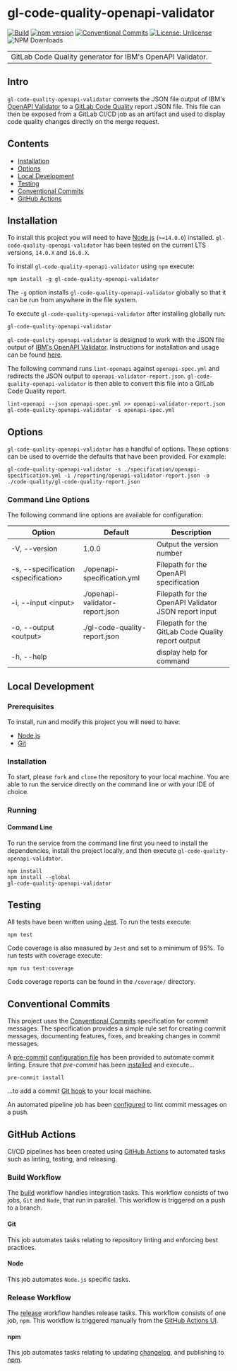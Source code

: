 # gl-code-quality-openapi-validator

[![Build](https://github.com/J-R-Oliver/gl-code-quality-openapi-validator/actions/workflows/build.yml/badge.svg)](https://github.com/J-R-Oliver/gl-code-quality-openapi-validator/actions/workflows/build.yml)
[![npm version](https://badge.fury.io/js/gl-code-quality-openapi-validator.svg)](https://badge.fury.io/js/gl-code-quality-openapi-validator)
[![Conventional Commits](https://img.shields.io/badge/Conventional%20Commits-1.0.0-%23FE5196?logo=conventionalcommits&logoColor=white)](https://conventionalcommits.org)
[![License: Unlicense](https://img.shields.io/badge/license-Unlicense-blue.svg)](http://unlicense.org/)
![NPM Downloads](https://img.shields.io/npm/dw/gl-code-quality-openapi-validator)


<table>
<tr>
<td>
GitLab Code Quality generator for IBM's OpenAPI Validator.
</td>
</tr>
</table>

## Intro

`gl-code-quality-openapi-validator` converts the JSON file output of
IBM's [OpenAPI Validator](https://github.com/IBM/openapi-validator)
to a [GitLab Code Quality](https://docs.gitlab.com/ee/user/project/merge_requests/code_quality.html) report JSON file.
This file can then be exposed from a GitLab CI/CD job as an artifact and used to display code quality changes directly
on the merge request.

## Contents

- [Installation](#installation)
- [Options](#options)
- [Local Development](#local-development)
- [Testing](#testing)
- [Conventional Commits](#conventional-commits)
- [GitHub Actions](#github-actions)

## Installation

To install this project you will need to have [Node.js](https://nodejs.org/en/) (`>=14.0.0`)
installed. `gl-code-quality-openapi-validator` has been tested on the current LTS versions, `14.0.X` and `16.0.X`.

To install `gl-code-quality-openapi-validator` using `npm` execute:

```shell
npm install -g gl-code-quality-openapi-validator
```

The `-g` option installs `gl-code-quality-openapi-validator` globally so that it can be run from anywhere in the file
system.

To execute `gl-code-quality-openapi-validator` after installing globally run:

```shell
gl-code-quality-openapi-validator
```

`gl-code-quality-openapi-validator` is designed to work
with the JSON file output of [IBM's OpenAPI Validator](https://github.com/IBM/openapi-validator). Instructions for
installation and usage can be found [here](https://github.com/IBM/openapi-validator#installation).

The following command runs `lint-openapi` against `openapi-spec.yml` and redirects the JSON output to
`openapi-validator-report.json`. `gl-code-quality-openapi-validator` is then able to convert this file into a GitLab
Code Quality report.

```shell
lint-openapi --json openapi-spec.yml >> openapi-validator-report.json
gl-code-quality-openapi-validator -s openapi-spec.yml 
```

## Options

`gl-code-quality-openapi-validator` has a handful of options. These options can be used to override the defaults that
have been provided. For example:

```shell
gl-code-quality-openapi-validator -s ./specification/openapi-specification.yml -i /reporting/openapi-validator-report.json -o ./code-quality/gl-code-quality-report.json
```

### Command Line Options

The following command line options are available for configuration:

| Option                               | Default                         | Description                                          |
|--------------------------------------|---------------------------------|------------------------------------------------------|
| -V, --version                        | 1.0.0                           | Output the version number                            |
| -s, --specification \<specification> | ./openapi-specification.yml     | Filepath for the OpenAPI specification               |
| -i, --input \<input>                 | ./openapi-validator-report.json | Filepath for the OpenAPI Validator JSON report input |
| -o, --output \<output>               | ./gl-code-quality-report.json   | Filepath for the GitLab Code Quality report output   |
| -h, --help                           |                                 | display help for command                             |

## Local Development

### Prerequisites

To install, run and modify this project you will need to have:

- [Node.js](https://nodejs.org/en/)
- [Git](https://git-scm.com)

### Installation

To start, please `fork` and `clone` the repository to your local machine. You are able to run the service directly on
the command line or with your IDE of choice.

### Running

#### Command Line

To run the service from the command line first you need to install the dependencies, install the project locally, and
then execute `gl-code-quality-openapi-validator`.

```shell
npm install
npm install --global
gl-code-quality-openapi-validator
```

## Testing

All tests have been written using [Jest](https://jestjs.io). To run the tests execute:

```shell
npm test
```

Code coverage is also measured by `Jest` and set to a minimum of 95%. To run tests with coverage execute:

```shell
npm run test:coverage
```

Code coverage reports can be found in the `/coverage/` directory.

## Conventional Commits

This project uses the [Conventional Commits](https://www.conventionalcommits.org/en/v1.0.0/) specification for commit
messages. The specification provides a simple rule set for creating commit messages, documenting features, fixes, and
breaking changes in commit messages.

A [pre-commit](https://pre-commit.com) [configuration file](.pre-commit-config.yaml) has been provided to automate
commit linting. Ensure that *pre-commit* has been [installed](https://www.conventionalcommits.org/en/v1.0.0/) and
execute...

```shell
pre-commit install
````

...to add a commit [Git hook](https://git-scm.com/book/en/v2/Customizing-Git-Git-Hooks) to your local machine.

An automated pipeline job has been [configured](.github/workflows/build.yml) to lint commit messages on a push.

## GitHub Actions

CI/CD pipelines has been created using [GitHub Actions](https://github.com/features/actions) to automated tasks such as
linting, testing, and releasing.

### Build Workflow

The [build](./.github/workflows/build.yml) workflow handles integration tasks. This workflow consists of two jobs, `Git`
and `Node`, that run in parallel. This workflow is triggered on a push to a branch.

#### Git

This job automates tasks relating to repository linting and enforcing best practices.

#### Node

This job automates `Node.js` specific tasks.

### Release Workflow

The [release](./.github/workflows/release.yml) workflow handles release tasks. This workflow consists of one job, `npm`.
This workflow is triggered manually from
the [GitHub Actions UI](https://github.com/J-R-Oliver/gl-code-quality-openapi-validator/actions).

#### npm

This job automates tasks relating to updating [changelog](./CHANGELOG.md), and publishing
to [npm](https://www.npmjs.com).
